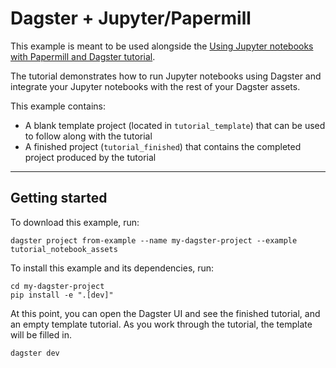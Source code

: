 # Dagster + Jupyter/Papermill

This example is meant to be used alongside the [Using Jupyter notebooks with Papermill and Dagster tutorial](https://docs.dagster.io/integrations/dagstermill/using-notebooks-with-dagster).

The tutorial demonstrates how to run Jupyter notebooks using Dagster and integrate your Jupyter notebooks with the rest of your Dagster assets.

This example contains:

- A blank template project (located in `tutorial_template`) that can be used to follow along with the tutorial
- A finished project (`tutorial_finished`) that contains the completed project produced by the tutorial


---

## Getting started

To download this example, run:

```shell
dagster project from-example --name my-dagster-project --example tutorial_notebook_assets
```

To install this example and its dependencies, run:

```shell
cd my-dagster-project
pip install -e ".[dev]"
```

At this point, you can open the Dagster UI and see the finished tutorial, and an empty template tutorial. As you work through the tutorial, the template will be filled in.

```shell
dagster dev
```
